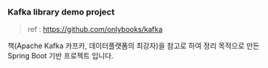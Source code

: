 ### Kafka library demo project
> ref : https://github.com/onlybooks/kafka

책(Apache Kafka 카프카, 데이터플랫폼의 최강자)을 참고로 하여 정리 목적으로 만든 
Spring Boot 기반 프로젝트 입니다.

